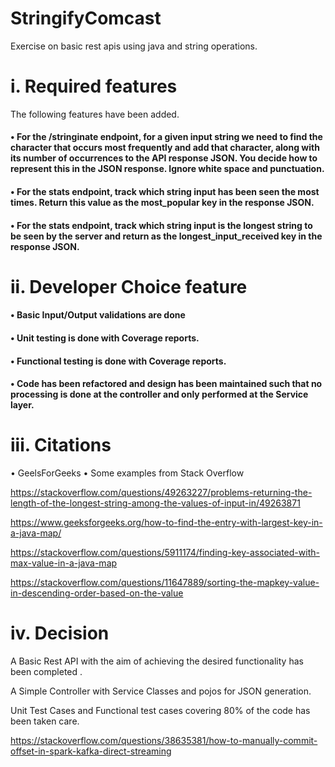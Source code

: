 # StringifyComcast

Exercise on basic rest apis using java and string operations.

# i. Required features

The following features have been added.

#### •	For the /stringinate endpoint, for a given input string we need to find the character that occurs most frequently and add that character, along with its number of occurrences to the API response JSON. You decide how to represent this in the JSON response. Ignore white space and punctuation.
#### •	For the stats endpoint, track which string input has been seen the most times. Return this value as the most_popular key in the response JSON.
#### •	For the stats endpoint, track which string input is the longest string to be seen by the server and return as the longest_input_received key in the response JSON.


# ii. Developer Choice feature

#### • Basic Input/Output validations are done
#### • Unit testing is done with Coverage reports.
#### • Functional testing is done with Coverage reports.
#### • Code has been refactored and design has been maintained such that no processing is done at the controller and only performed at the Service layer.

# iii.	Citations

• GeelsForGeeks
• Some examples from Stack Overflow

https://stackoverflow.com/questions/49263227/problems-returning-the-length-of-the-longest-string-among-the-values-of-input-in/49263871

https://www.geeksforgeeks.org/how-to-find-the-entry-with-largest-key-in-a-java-map/

https://stackoverflow.com/questions/5911174/finding-key-associated-with-max-value-in-a-java-map

https://stackoverflow.com/questions/11647889/sorting-the-mapkey-value-in-descending-order-based-on-the-value


# iv.	Decision 

A Basic Rest API with the aim of achieving the desired functionality has been completed .

A Simple Controller with Service Classes and pojos for JSON generation.

Unit Test Cases and Functional test cases covering 80% of the code has been taken care.

https://stackoverflow.com/questions/38635381/how-to-manually-commit-offset-in-spark-kafka-direct-streaming

